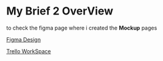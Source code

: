 
# My Brief 2 OverView

to check the figma page where i created the **Mockup** pages 

[Figma Design](https://www.figma.com/embed?embed_host=share&url=https://www.figma.com/file/9uA1D9cmYCATek5lrNyxF3/Untitled?node-id=0%3A1)

[Trello WorkSpace](https://trello.com/b/uCxNnL8A/brief-2-eventify)

